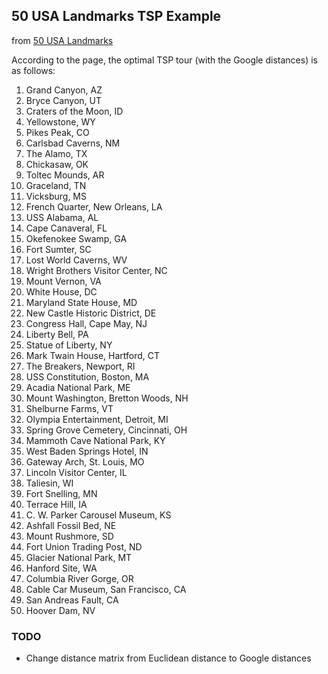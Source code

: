 ##  50 USA Landmarks TSP Example

from [50 USA Landmarks](http://www.math.uwaterloo.ca/tsp/usa50/index.html)

According to the page, the optimal TSP tour (with the Google distances) is as follows:

1. Grand Canyon, AZ
2. Bryce Canyon, UT
3. Craters of the Moon, ID
4. Yellowstone, WY
5. Pikes Peak, CO
6. Carlsbad Caverns, NM
7. The Alamo, TX
8. Chickasaw, OK
9. Toltec Mounds, AR
10. Graceland, TN
11. Vicksburg, MS
12. French Quarter, New Orleans, LA
13. USS Alabama, AL
14. Cape Canaveral, FL
15. Okefenokee Swamp, GA
16. Fort Sumter, SC
17. Lost World Caverns, WV
18. Wright Brothers Visitor Center, NC
19. Mount Vernon, VA
20. White House, DC
21. Maryland State House, MD
22. New Castle Historic District, DE
23. Congress Hall, Cape May, NJ
24. Liberty Bell, PA
25. Statue of Liberty, NY
26. Mark Twain House, Hartford, CT
27. The Breakers, Newport, RI
28. USS Constitution, Boston, MA
29. Acadia National Park, ME
30. Mount Washington, Bretton Woods, NH
31. Shelburne Farms, VT
32. Olympia Entertainment, Detroit, MI
33. Spring Grove Cemetery, Cincinnati, OH
34. Mammoth Cave National Park, KY
35. West Baden Springs Hotel, IN
36. Gateway Arch, St. Louis, MO
37. Lincoln Visitor Center, IL
38. Taliesin, WI
39. Fort Snelling, MN
40. Terrace Hill, IA
41. C. W. Parker Carousel Museum, KS
42. Ashfall Fossil Bed, NE
43. Mount Rushmore, SD
44. Fort Union Trading Post, ND
45. Glacier National Park, MT
46. Hanford Site, WA
47. Columbia River Gorge, OR
48. Cable Car Museum, San Francisco, CA
49. San Andreas Fault, CA
50. Hoover Dam, NV


### TODO

* Change distance matrix from Euclidean distance to Google distances